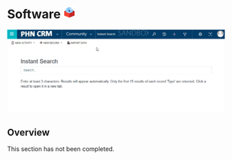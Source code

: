 # Software <img src="icon.png" />

<img src="location.gif" />

## Overview

This section has not been completed.